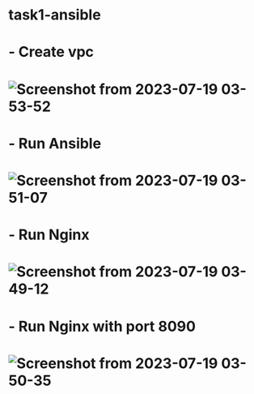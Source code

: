 # task1-ansible
# - Create vpc

# ![Screenshot from 2023-07-19 03-53-52](https://github.com/HebaShaban/task1-ansible/assets/128882939/8208a9a6-165b-436d-86b6-ace50f2429b8)

# - Run Ansible

# ![Screenshot from 2023-07-19 03-51-07](https://github.com/HebaShaban/task1-ansible/assets/128882939/5425f481-45b7-4441-96c8-6600b9f4471e)


# - Run Nginx 

# ![Screenshot from 2023-07-19 03-49-12](https://github.com/HebaShaban/task1-ansible/assets/128882939/9827abf1-d9c1-412c-959a-59ea307a9191)


# - Run Nginx with port 8090


# ![Screenshot from 2023-07-19 03-50-35](https://github.com/HebaShaban/task1-ansible/assets/128882939/92578c9a-f118-480b-9a89-749207df225b)





